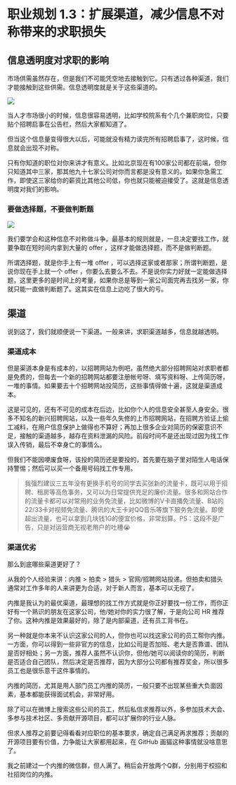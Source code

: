 # 职业规划 1.3：扩展渠道，减少信息不对称带来的求职损失

## 信息透明度对求职的影响

市场供需虽然存在，但是我们不可能凭空地去接触到它。只有透过各种渠道，我们才能接触到这些供需。信息透明度就是关于这些渠道的。

![](https://user-gold-cdn.xitu.io/2017/11/2/82e5bf1e397789e6ad32fff74451d453)

当人才市场很小的时候，信息很容易透明，比如学校院系有个几个兼职岗位，只要贴个招聘启事在公告栏，然后大家都知道了。

但当这个信息量变得很大以后，可能就没有精力读完所有招聘启事了，这时候，信息就会出现不对称。

只有你知道的职位对你来讲才有意义。比如北京现在有100家公司都在前端，但你只知道其中三家，那其他九十七家公司对你而言都是没有意义的。如果你急需工作，即使这三家给你的薪资比其他公司低，你也就只能被迫接受了。这就是信息透明度对我们的影响。

### 要做选择题，不要做判断题

![](https://user-gold-cdn.xitu.io/2017/11/2/f1e7cd2a141e4d8d25160c2d54970865)

我们要学会和这种信息不对称做斗争。最基本的规则就是，一旦决定要找工作，就要争取在短时间内拿到大量的 offer ，这样才能做选择题，而不是做判断题。

所谓选择题，就是你手上有一堆 offer ，可以选择这家或者那家；所谓判断题，是说你现在手上就一个 offer ，你要么去要么不去。不是说你实力好就一定能做选择题，这里更多的是时间上的考量，如果你总是等到一家公司面完再去找另一家，你就只能一直做判断题了。这其实在信息上边吃了很大的亏。

## 渠道

说到这了，我们就顺便说一下渠道。一般来讲，求职渠道越多，信息就越透明。

### 渠道成本

但是渠道本身是有成本的，以招聘网站为例吧，虽然绝大部分招聘网站对求职者都是免费的，但每去一个新的招聘网站都要注册帐号呀、填写资料呀、上传简历呀，一堆的事情。如果要去十个招聘网站投简历，这些事情得做十遍，这就是渠道成本。

这是可见的，还有不可见的成本在后边，比如你个人的信息安全甚至人身安全。很多不知名的新兴招聘网站，以及一些年久失修的上市招聘网站，在招聘方验证上偷工减料，在用户信息保护上做得也不算好；再加上很多企业对简历的保密意识不足，接触的渠道越多，越存在资料泄漏的风险。前段时间不是还出现过因为找工作误入传销，最后不幸身亡的事情么。

但我们不能因哽废食呀，该投的简历还是要投的，首先要在脑子里对陌生人电话保持警惕；然后可以买一个备用号码找工作专用。

> 我强烈建议三五年没有更换手机号的同学去买张新的流量卡，既可以用于招聘、租房等高危事务，又可以为日常提供充足的廉价流量。很多和网站合作的流量卡都可以对常用的业务免流量，比如微博的V卡直播免流量、B站的22/33卡对视频免流量、腾讯的大王卡对QQ音乐等旗下服务免流量。即使超出流量，也可以拿到几块钱1G的便宜价格，非常划算。PS：这段不是广告，只是对运营商无视老用户的吐槽😭

### 渠道优劣

那么到底哪些渠道更好了？

从我的个人经验来讲：内推 > 拍卖 > 猎头 > 官网/招聘网站投递。但拍卖和猎头通常对工作多年的人来讲更为合适，对于新人而言，基本可以无视了。

内推是我认为的最优渠道，最理想的找工作方式就是你正好要找一份工作，而你正好有一个熟识的朋友在这家公司，他/她对你的实力很了解，于是向公司 HR 推荐了你。这种内推是效果最好的，除了是内部渠道，还有员工背书在。

另一种就是你本来不认识这家公司的人，但你也可以找这家公司的员工帮你内推。一方面，你可以得到一些非官方的信息，比如公司是否加班、老大是否靠谱、团队是否好相处；另一方面，推荐人虽然不认识你，但他/她可以阅读你的简历，判断是否适合自己团队，然后决定是否推荐，因为大部分公司都有推荐奖金，所以很多员工也是很乐意干这件事情的。

内推的简历，尤其是用人部门员工内推的简历，一般只要不出现某些重大负面因素，基本都能获得面试机会，非常好用。

除了可以在微博上搜索这些公司的员工，然后私信求推荐以外，多参加技术大会、多参与技术社区、多贡献开源项目，都可以扩展你的行业人脉。

但求人推荐之前要记得看看对应职位的基本要求，确定自己满足再求推荐；贡献的开源项目要有价值，力争能让大家都用起来，在 GitHub 画猫这种事情就没啥意思了。

我之前建过一个内推的微信群，但人满了。稍后会开放两个Q群，分别用于校招和社招岗位的内推。